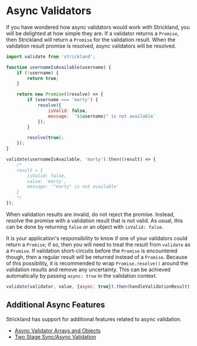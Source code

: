 # Async Validators

If you have wondered how async validators would work with Strickland, you will be delighted at how simple they are. If a validator returns a `Promise`, then Strickland will return a `Promise` for the validation result. When the validation result promise is resolved, async validators will be resolved.

``` jsx
import validate from 'strickland';

function usernameIsAvailable(username) {
    if (!username) {
        return true;
    }

    return new Promise((resolve) => {
        if (username === 'marty') {
            resolve({
                isValid: false,
                message: `"${username}" is not available`
            });
        }

        resolve(true);
    });
}

validate(usernameIsAvailable, 'marty').then((result) => {
    /*
    result = {
        isValid: false,
        value: 'marty',
        message: '"marty" is not available'
    }
    */
});
```

When validation results are invalid, do not reject the promise. Instead, resolve the promise with a validation result that is not valid. As usual, this can be done by returning `false` or an object with `isValid: false`.

It is your application's responsibility to know if one of your validators could return a `Promise`; if so, then you will need to treat the result from `validate` as a `Promise`. If validation short-circuits before the `Promise` is encountered though, then a regular result will be returned instead of a `Promise`. Because of this possibility, it is recommended to wrap `Promise.resolve()` around the validation results and remove any uncertainty. This can be achieved automatically by passing `async: true` in the validation context.

``` jsx
validate(validator, value, {async: true}).then(handleValidationResult);
```

## Additional Async Features

Strickland has support for additional features related to async validation.

* [Async Validator Arrays and Objects](ValidatorArraysAndObjects.md)
* [Two Stage Sync/Async Validation](TwoStageValidation.md)
